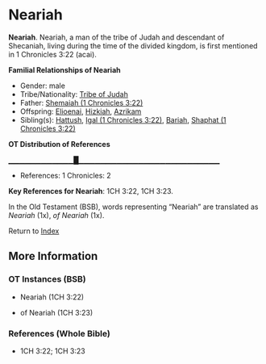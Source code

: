 # Neariah
**Neariah**. 
Neariah, a man of the tribe of Judah and descendant of Shecaniah, living during the time of the divided kingdom, is first mentioned in 1 Chronicles 3:22 (acai). 




**Familial Relationships of Neariah**


* Gender: male
* Tribe/Nationality: [Tribe of Judah](../../../groups/md/acai/Judah.md)
* Father: [Shemaiah (1 Chronicles 3:22)](Shemaiah.2.md)
* Offspring: [Elioenai](Elioenai.md), [Hizkiah](Hizkiah.md), [Azrikam](Azrikam.md)
* Sibling(s): [Hattush](Hattush.md), [Igal (1 Chronicles 3:22)](Igal.3.md), [Bariah](Bariah.md), [Shaphat (1 Chronicles 3:22)](Shaphat.3.md)


**OT Distribution of References**

▁▁▁▁▁▁▁▁▁▁▁▁█▁▁▁▁▁▁▁▁▁▁▁▁▁▁▁▁▁▁▁▁▁▁▁▁▁▁
* References: 1 Chronicles: 2



**Key References for Neariah**: 
1CH 3:22, 1CH 3:23. 


In the Old Testament (BSB), words representing “Neariah” are translated as 
*Neariah* (1x), *of Neariah* (1x). 




Return to [Index](00-Index.md)

## More Information

### OT Instances (BSB)

* Neariah (1CH 3:22)

* of Neariah (1CH 3:23)



### References (Whole Bible)

* 1CH 3:22; 1CH 3:23



